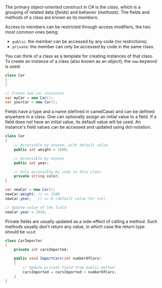 The primary object-oriented construct in C# is the _class_, which is a grouping of related data (_fields_) and behavior (_methods_). The fields and methods of a class are known as its _members_.

Access to members can be restricted through access modifiers, the two most common ones being:

- `public`: the member can be accessed by any code (no restrictions).
- `private`: the member can only be accessed by code in the same class.

You can think of a class as a template for creating instances of that class. To create an instance of a class (also known as an _object_), the `new` keyword is used:

```csharp
class Car
{
}

// Create two car instances
var myCar = new Car();
var yourCar = new Car();
```

Fields have a type and a name (defined in camelCase) and can be defined anywhere in a class. One can optionally assign an initial value to a field. If a field does _not_ have an initial value, its default value will be used. An instance's field values can be accessed and updated using dot-notation.

```csharp
class Car
{
    // Accessible by anyone, with default value
    public int weight = 2500;

    // Accessible by anyone
    public int year;

    // Only accessible by code in this class
    private string color;
}

var newCar = new Car();
newCar.weight; // => 2500
newCar.year;   // => 0 (default value for int)

// Update value of the field
newCar.year = 2018;
```

Private fields are usually updated as a side-effect of calling a method. Such methods usually don't return any value, in which case the return type should be `void`:

```csharp
class CarImporter
{
    private int carsImported;

    public void ImportCars(int numberOfCars)
    {
        // Update private field from public method
        carsImported = carsImported + numberOfCars;
    }
}
```

